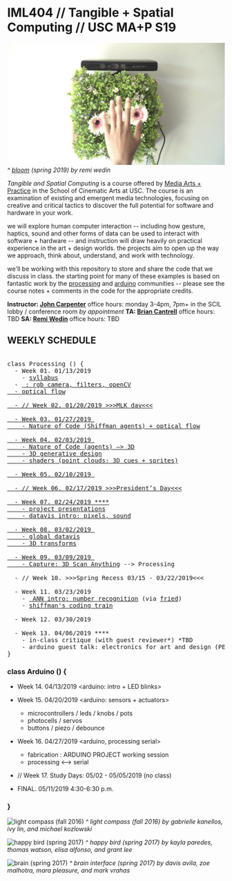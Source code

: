 # IML404 // Tangible + Spatial Computing // USC MA+P S19

![bloom (spring 2019)](https://github.com/johnbcarpenter/USC_IML404_IMAGES/blob/master/images/remi-wedin-bloom.png)
_^ [bloom](https://www.remiwedin.com/bloom) (spring 2019) by remi wedin_

_Tangible and Spatial Computing_ is a course offered by [Media Arts + Practice](https://cinema.usc.edu/imap/index.cfm) in the School of Cinematic Arts at USC.  The course is an examination of existing and emergent media technologies, focusing on creative and critical tactics to discover the full potential for software and hardware in your work.

we will explore human computer interaction -- including how gesture, haptics, sound and other forms of data can be used to interact with software + hardware -- and instruction will draw heavily on practical experience in the art + design worlds.  the projects aim to open up the way we approach, think about, understand, and work with technology.

we'll be working with this repository to store and share the code that we discuss in class. the starting point for many of these examples is based on fantastic work by the [processing](http://www.processing.org/) and [arduino](http://www.arduino.cc/) communities -- please see the course notes + comments in the code for the appropriate credits.

**Instructor: [John Carpenter](http://johnbcarpenter.com)**
office hours: monday 3-4pm, 7pm+ in the SCIL lobby / conference room _by appointment_
**TA: [Brian Cantrell](http://www.brianacantrell.com)**
office hours: TBD
**SA: [Remi Wedin](https://www.remiwedin.com)**
office hours: TBD

## WEEKLY SCHEDULE

<pre> 
class Processing () {
  - Week 01. 01/13/2019 <class intro // computer vision intro>
    - <a href="http://github.com/johnbcarpenter/USC_IML404/blob/master/SYLLABUS/IML404-MAP-SPRING2020.pdf">syllabus</a>
  - <a href="https://github.com/johnbcarpenter/USC_IML404/tree/master/notes_md/computer-vision.md>computer vision"</a> : rgb camera, filters, openCV
  - optical flow

  - // Week 02. 01/20/2019 >>>MLK day<<<

  - Week 03. 01/27/2019 <processing: computer vision as UX>
    - Nature of Code (Shiffman agents) + optical flow

  - Week 04. 02/03/2019 <processing: 3D>
    - Nature of Code (agents) —> 3D
    - 3D generative design
    - shaders (point clouds: 3D cues + sprites)

  - Week 05. 02/10/2019 <PROCESSING PROJECT01 working session>

  - // Week 06. 02/17/2019 >>>President’s Day<<<

  - Week 07. 02/24/2019 **<PROCESSING PROJECT01 REVIEW>**
    - project presentations
    - datavis intro: pixels, sound

  - Week 08. 03/02/2019 <processing: datavis>
    - global datavis
    - 3D transforms

  - Week 09. 03/09/2019 <processing: 3D scanning>
    - <a href="https://github.com/johnbcarpenter/USC_IML404/tree/master/computer-vision2.md>kinect</a> / realsense +
      - point clouds, agents
      - OpenNI (via totovr)
    - <a href="https://apps.apple.com/ca/app/capture-3d-scan-anything/id1444183458>Capture: 3D Scan Anything</a> --> Processing

  - // Week 10. >>>Spring Recess 03/15 - 03/22/2019<<<

  - Week 11. 03/23/2019 <processing: ML>
    - <a href="https://github.com/johnbcarpenter/USC_IML404/tree/master/ARTIFICIAL_NEURAL_NETWORKS/Fried_ANN_tutorial"> ANN intro: number recognition</a> (via <a href="https://medium.com/typeme/lets-code-a-neural-network-from-scratch-part-1-24f0a30d7d62">fried</a>)
    - <a href="https://teachablemachine.withgoogle.com/train>Teachable Machine 2</a> (via <a href="https://thecodingtrain.com/TeachableMachine/index.html">shiffman's coding train</a>

  - Week 12. 03/30/2019 <PROCESSING PROJECT02 working session>

  - Week 13. 04/06/2019 **<PROCESSING PROJECT02 REVIEW>**
    - in-class critique (with guest reviewer*) *TBD
    - arduino guest talk: electronics for art and design (PETE HAWKES)
}
</pre>

### class Arduino () {
- Week 14. 04/13/2019 <arduino: intro + LED blinks>

- Week 15. 04/20/2019 <arduino: sensors + actuators>
  - microcontrollers / leds / knobs / pots
  - photocells / servos
  - buttons / piezo / debounce

- Week 16. 04/27/2019 <arduino, processing serial>
  - fabrication : ARDUINO PROJECT working session
  - processing <--> serial

- // Week 17. Study Days: 05/02 - 05/05/2019 (no class)

- FINAL. 05/11/2019 4:30-6:30 p.m. **<ARDUINO PROJECT REVIEW>**  
### }
  
  
  
    
 
  
![light compass (fall 2016)](https://github.com/johnbcarpenter/USC_IML404_IMAGES/blob/master/images/light-compass-fall16.gif)
_^ light compass (fall 2016) by gabrielle kanellos, ivy lin, and michael kozlowski_

![happy bird (spring 2017)](https://github.com/johnbcarpenter/USC_IML404_IMAGES/blob/master/images/happy-bird-spring17.gif)
_^ happy bird (spring 2017) by kayla paredes, thomas watson, elisa alfonso, and grant lee_

![brain (spring 2017)](https://github.com/johnbcarpenter/USC_IML404_IMAGES/blob/master/images/brain-spring17.gif)
_^ brain interface (spring 2017) by davis avila, zoe malhotra, mara pleasure, and mark vrahas_
